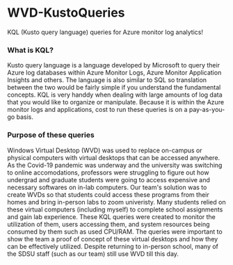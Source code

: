 # WVD-KustoQueries
KQL (Kusto query language) queries for Azure monitor log analytics!

### What is KQL?
Kusto query language is a language developed by Microsoft to query their Azure log databases within Azure Monitor Logs, Azure Monitor Application Insights and others. The language is also similar to SQL so translation between the two would be fairly simple if you understand the fundamental concepts. KQL is very handdy when dealing with large amounts of log data that you would like to organize or manipulate. Because it is within the Azure monitor logs and applications, cost to run these queries is on a pay-as-you-go basis.

### Purpose of these queries
Windows Virtual Desktop (WVD) was used to replace on-campus or physical computers with virtual desktops that can be accessed anywhere. As the Covid-19 pandemic was underway and the university was switching to online accomodations, professors were struggling to figure out how undergrad and graduate students were going to access expensive and necessary softwares on in-lab computers. Our team's solution was to create WVDs so that students could access these programs from their homes and bring in-person labs to zoom univeristy. Many students relied on these virtual computers (including myself) to complete school assignments and gain lab experience. These KQL queries were created to monitor the utilization of them, users accessing them, and system resources being consumed by them such as used CPU/RAM. The queries were important to show the team a proof of concept of these virtual desktops and how they can be effectively utilized. Despite returning to in-person school, many of the SDSU staff (such as our team) still use WVD till this day.
